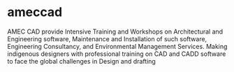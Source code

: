 # ameccad
AMEC CAD provide Intensive Training and Workshops on Architectural and Engineering software, Maintenance and Installation of such software, Engineering Consultancy, and Environmental Management Services. Making indigenous designers with professional training on CAD and CADD software to face the global challenges in Design and drafting
